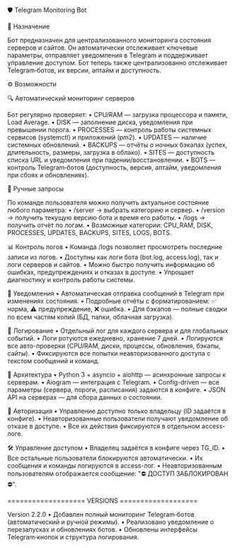 🛡️ Telegram Monitoring Bot

📌 Назначение

Бот предназначен для централизованного мониторинга состояния серверов и сайтов.
Он автоматически отслеживает ключевые параметры, отправляет уведомления в Telegram и поддерживает управление доступом.
Бот теперь также централизованно отслеживает Telegram‑ботов, их версии, аптайм и доступность.

⚙️ Возможности

🔍 Автоматический мониторинг серверов

Бот регулярно проверяет:
	• CPU/RAM — загрузка процессора и памяти, Load Average.
	• DISK — заполнение диска, уведомления при превышении порога.
	• PROCESSES — контроль работы системных сервисов (systemctl) и приложений (pm2).
	• UPDATES — наличие системных обновлений.
	• BACKUPS — отчёты о ночных бэкапах (успех, длительность, размеры, загрузка в облако).
	• SITES — доступность списка URL и уведомления при падении/восстановлении.
	• BOTS — контроль Telegram‑ботов (доступность, версия, аптайм, уведомления при сбоях и обновлениях).

📲 Ручные запросы

По команде пользователя можно получить актуальное состояние любого параметра:
	•	/server → выбрать категорию и сервер.
	•	/version → получить текущую версию бота и время его работы.
	•	/logs → получить отчёт по логам.
	•	Возможные категории: CPU_RAM, DISK, PROCESSES, UPDATES, BACKUPS, SITES, LOGS, BOTS.

📊 Контроль логов
	•	Команда /logs позволяет просмотреть последние записи из логов.
	•	Доступны как логи бота (bot.log, access.log), так и логи серверов и сайтов.
	•	Можно быстро получить информацию об ошибках, предупреждениях и отказах в доступе.
	•	Упрощает диагностику и контроль работы системы.

🔔 Уведомления
	•	Автоматическая отправка сообщений в Telegram при изменениях состояния.
	•	Подробные отчёты с форматированием: ✅ норма, ⚠️ предупреждение, ❌ ошибка.
	•	Для бэкапов — полные сводки по всем частям копий (БД, папки, облачная загрузка).

📝 Логирование
	•	Отдельный лог для каждого сервера и для глобальных событий.
	•	Логи ротуются ежедневно, хранение 7 дней.
	•	Логируются все авто-проверки (CPU/RAM, диски, процессы, обновления, бэкапы, сайты).
	•	Фиксируются все попытки неавторизованного доступа с текстом сообщений и команд.

🚀 Архитектура
	•	Python 3 + asyncio + aiohttp — асинхронные запросы к серверам.
	•	Aiogram — интеграция с Telegram.
	•	Config-driven — все параметры (сервера, пороги, расписания) задаются в конфиге.
	•	JSON API на серверах — для сбора данных о состоянии.

👤 Авторизация
	•	Управление доступно только владельцу (ID задаётся в конфиге).
	•	Неавторизованные пользователи получают уведомление об отказе в доступе.
	•	Все их действия фиксируются в отдельном access-логе.

🛠️ Управление доступом
	•	Владелец задаётся в конфиге через TG_ID.
	•	Все остальные пользователи блокируются автоматически.
	•	Их сообщения и команды логируются в access-лог.
	•	Неавторизованным пользователям отображается сообщение: "⛔ ДОСТУП ЗАБЛОКИРОВАН ⛔".


=================== VERSIONS ===================

Version 2.2.0
• Добавлен полный мониторинг Telegram‑ботов (автоматический и ручной режимы).
• Реализовано уведомление о перезапусках и обновлениях ботов.
• Обновлены интерфейсы Telegram‑кнопок и структура логирования.

